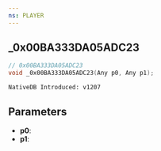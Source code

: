 ```yaml
---
ns: PLAYER
---
```

## _0x00BA333DA05ADC23

```c
// 0x00BA333DA05ADC23
void _0x00BA333DA05ADC23(Any p0, Any p1);
```

```
NativeDB Introduced: v1207
```

## Parameters
* **p0**:
* **p1**:
